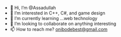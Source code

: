 - 👋 Hi, I’m @Assadullah
- 👀 I’m interested in C++, C#, and game design
- 🌱 I’m currently learning ...web technology
- 💞️ I’m looking to collaborate on anything interesting 
- 📫 How to reach me? onibodebest@gmail.com

<!---
Assadullahlincoln/Assadullahlincoln is a ✨ special ✨ repository because its `README.md` (this file) appears on your GitHub profile.
You can click the Preview link to take a look at your changes.
--->
